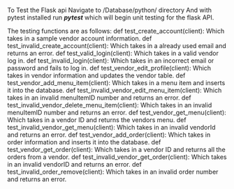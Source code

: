 To Test the Flask api
    Navigate to /Database/python/ directory
    And with pytest installed
    run ***pytest***
    which will begin unit testing for the flask API.

The testing functions are as follows:
def test_create_account(client):
    Which takes in a sample vendor account information.
def test_invalid_create_account(client):
    Which takes in a already used email and returns an error.
def test_valid_login(client):
    Which takes in a valid vendor log in.
def test_invalid_login(client):
    Which takes in an incorrect email or password and fails to log in.
def test_vendor_edit_profile(client):
    Which takes in vendor information and updates the vendor table.
def test_vendor_add_menu_item(client):
    Which takes in a menu item and inserts it into the database.
def test_invalid_vendor_edit_menu_item(client):
    Which takes in an invalid menuItemID number and returns an error.
def test_invalid_vendor_delete_menu_item(client):
    Which takes in an invalid menuItemID number and returns an error.
def test_vendor_get_menu(client):
    Which takes in a vendor ID and returns the vendors menu.
def test_invalid_vendor_get_menu(client):
    Which takes in an invalid vendorId and returns an error.
def test_vendor_add_order(client):
    Which takes in order information and inserts it into the database.
def test_vendor_get_order(client):
    Which takes in a vendor ID and returns all the orders from a vendor.
def test_invalid_vendor_get_order(client):
    Which takes in an invalid vendorID and returns an error.
def test_invalid_order_remove(client):
    Which takes in an invalid order number and returns an error.
